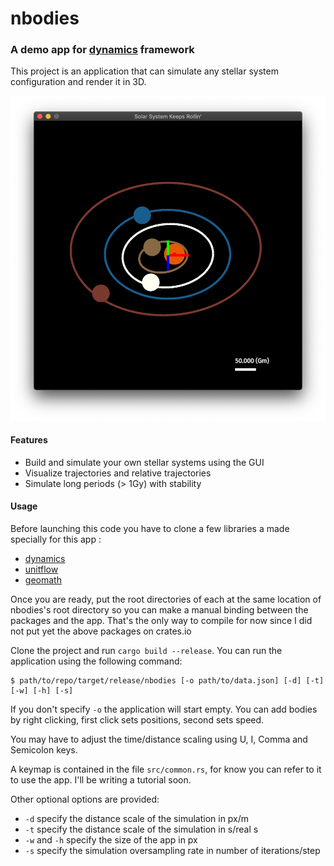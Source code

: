 # nbodies

### A demo app for  [dynamics](https://github.com/samiBendou/dynamics) framework
This project is an application that can simulate any stellar system configuration and render it in 3D.

![Demo](assets/demo.png)

#### Features
- Build and simulate your own stellar systems using the GUI
- Visualize trajectories and relative trajectories
- Simulate long periods (> 1Gy) with stability

#### Usage
Before launching this code you have to clone a few libraries a made specially for this app :
- [dynamics](https://github.com/samiBendou/dynamics)
- [unitflow](https://github.com/samiBendou/unitflow)
- [geomath](https://github.com/samiBendou/unitflow)

Once you are ready, put the root directories of each at the same location of nbodies's root directory so you can make
a manual binding between the packages and the app.
That's the only way to compile for now since I did not put yet the above packages on crates.io

Clone the project and run `cargo build --release`. You can run the application using the following command:
```
$ path/to/repo/target/release/nbodies [-o path/to/data.json] [-d] [-t] [-w] [-h] [-s]
```
If you don't specify `-o` the application will start empty. You can add bodies by right clicking, first click sets positions,
second sets speed.

You may have to adjust   the time/distance scaling using U, I, Comma and Semicolon keys.

A keymap is contained in the file `src/common.rs`, for know you can refer to it to use the app. I'll be writing a tutorial soon.

Other optional options are provided:
- `-d` specify the distance scale of the simulation in px/m
- `-t` specify the distance scale of the simulation in s/real s
- `-w` and `-h` specify the size of the app in px
- `-s` specify the simulation oversampling rate in number of iterations/step